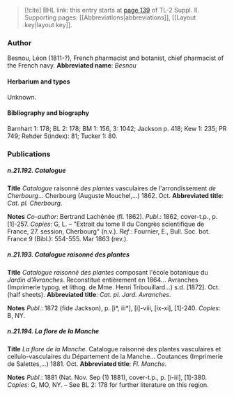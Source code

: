 > [!cite] BHL link: this entry starts at [page 139](https://www.biodiversitylibrary.org/page/33265336) of TL-2 Suppl. II.
> Supporting pages: [[Abbreviations|abbreviations]], [[Layout key|layout key]].

### Author

Besnou, Léon (1811-?), French pharmacist and botanist, chief pharmacist of the French navy. 
**Abbreviated name**: *Besnou*

#### Herbarium and types

Unknown.

#### Bibliography and biography

Barnhart 1: 178; BL 2: 178; BM 1: 156, 3: 1042; Jackson p. 418; Kew 1: 235; PR 749; Rehder 5(index): 81; Tucker 1: 80.

### Publications

##### n.21.192. Catalogue

**Title**
*Catalogue* raisonné *des plantes* vasculaires de l'arrondissement *de Cherbourg*... Cherbourg (Auguste Mouchel,...) 1862. Oct.
**Abbreviated title**: *Cat. pl. Cherbourg*.

**Notes**
*Co-author*: Bertrand Lachênée (fl. 1862).
*Publ*.: 1862, cover-t.p., p. \[1\]-257. *Copies*: G, L. – "Extrait du tome II du Congrès scientifique de France, 27. session, Cherbourg" (n.v.).
*Ref*.: Fournier, E., Bull. Soc. bot. France 9 (Bibl.): 554-555. Mar 1863 (rev.).

##### n.21.193. Catalogue raisonné des plantes

**Title**
*Catalogue raisonné des plantes* composant l'école botanique du *Jardin d'Avranches*. Reconstitué entièrement en 1864... Avranches (Imprimerie typog. et lithog. de Mme. Henri Tribouillard...) s.d. \[1872\]. Oct.(half sheets).
**Abbreviated title**: *Cat. pl. Jard. Avranches*.

**Notes**
*Publ*.: 1872 (fide Jackson), p. \[i\*, iii\*\], \[i\]-viii, \[ix-xi\], \[1\]-240. *Copies*: B, NY.

##### n.21.194. La flore de la Manche

**Title**
*La flore de la Manche*. Catalogue raisonné des plantes vasculaires et cellulo-vasculaires du Département de la Manche... Coutances (Imprimerie de Salettes,...) 1881. Oct.
**Abbreviated title**: *Fl. Manche*.

**Notes**
*Publ*.: 1881 (Nat. Nov. Sep (1) 1881), cover-t.p., p. \[i-iii\], \[1\]-380. *Copies*: G, MO, NY. – See BL 2: 178 for further literature on this region.

